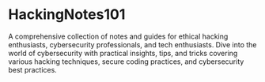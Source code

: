 # HackingNotes101
A comprehensive collection of notes and guides for ethical hacking enthusiasts, cybersecurity professionals, and tech enthusiasts. Dive into the world of cybersecurity with practical insights, tips, and tricks covering various hacking techniques, secure coding practices, and cybersecurity best practices.
